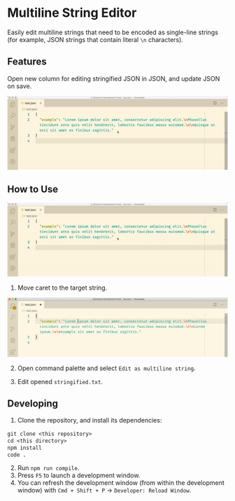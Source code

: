 # Multiline String Editor

Easily edit multiline strings that need to be encoded as single-line strings (for example, JSON strings that contain literal `\n` characters).

## Features

Open new column for editing stringified JSON in JSON, and update JSON on save.

![how_to_use](./assets/how_to_use.gif)

## How to Use

![how_to_use](./assets/how_to_use.gif)

1. Move caret to the target string.

![caret_on_target](./assets/caret_on_target.png)

2. Open command palette and select `Edit as multiline string`.

3. Edit opened `stringified.txt`.

## Developing

1. Clone the repository, and install its dependencies:

```
git clone <this repository>
cd <this directory>
npm install
code .
```

2. Run `npm run compile`.
3. Press `F5` to launch a development window.
4. You can refresh the development window (from within the development window) with `Cmd + Shift + P` -> `Developer: Reload Window`.
